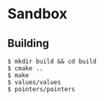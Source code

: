 # Sandbox

## Building
```
$ mkdir build && cd build
$ cmake ..
$ make
$ values/values
$ pointers/pointers
```
